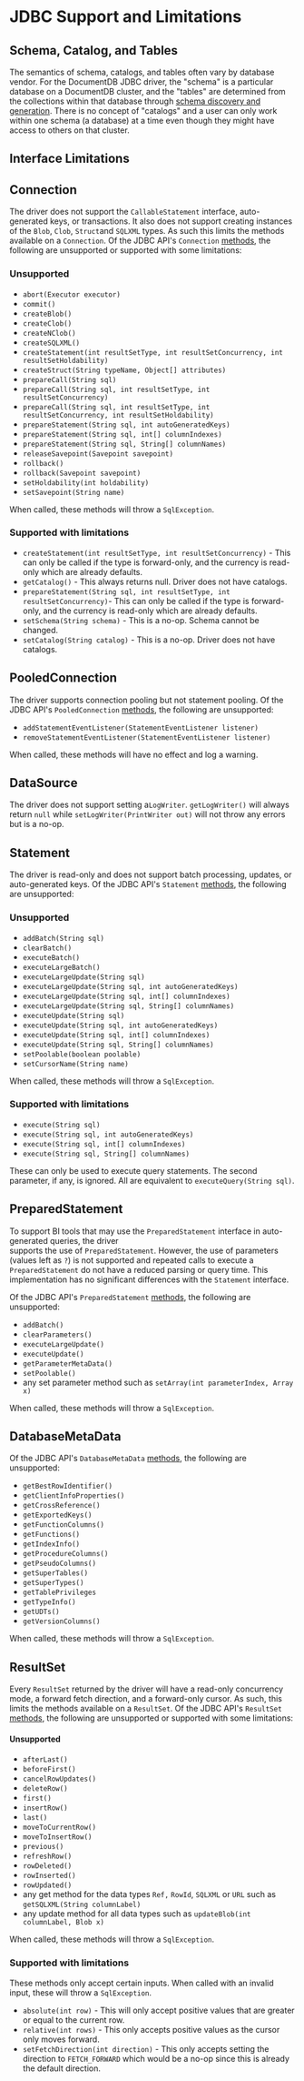 # JDBC Support and Limitations

## Schema, Catalog, and Tables
The semantics of schema, catalogs, and tables often vary by database vendor.
For the DocumentDB JDBC driver, the "schema" is a particular database on a DocumentDB cluster, and
the "tables" are determined from the collections within that database 
through [schema discovery and generation](/src/markdown/schema/schema-discovery.md).
There is no concept of "catalogs" and a user can only work within one schema (a database)
at a time even though they might have access to others on that cluster.

## Interface Limitations

## Connection
The driver does not support the `CallableStatement` interface, auto-generated keys, or transactions.
It also does not support creating instances of the `Blob`, `Clob`, `Struct`and `SQLXML` types.
As such this limits the methods available on a `Connection`.
Of the JDBC API's `Connection` [methods](https://docs.oracle.com/javase/8/docs/api/java/sql/Connection.html),
the following are unsupported or supported with some limitations:

### Unsupported

- `abort(Executor executor)`
- `commit()`
- `createBlob()`
- `createClob()`
- `createNClob()`
- `createSQLXML()`
- `createStatement(int resultSetType, int resultSetConcurrency, int resultSetHoldability)`
- `createStruct(String typeName, Object[] attributes)`
- `prepareCall(String sql)`
- `prepareCall(String sql, int resultSetType, int resultSetConcurrency)`
- `prepareCall(String sql, int resultSetType, int resultSetConcurrency, int resultSetHoldability)`
- `prepareStatement(String sql, int autoGeneratedKeys)`
- `prepareStatement(String sql, int[] columnIndexes)`
- `prepareStatement(String sql, String[] columnNames)`
- `releaseSavepoint(Savepoint savepoint)`
- `rollback()`
- `rollback(Savepoint savepoint)`
- `setHoldability(int holdability)`
- `setSavepoint(String name)`

When called, these methods will throw a `SqlException`.

### Supported with limitations 
- `createStatement(int resultSetType, int resultSetConcurrency)` - This can only be called
  if the type is forward-only, and the currency is read-only which are already defaults.
- `getCatalog()` - This always returns null. Driver does not have catalogs.
- `prepareStatement(String sql, int resultSetType, int resultSetConcurrency)`- This can only be called 
  if the type is forward-only, and the currency is read-only which are already defaults.
- `setSchema(String schema)` - This is a no-op. Schema cannot be changed. 
- `setCatalog(String catalog)` - This is a no-op. Driver does not have catalogs.

## PooledConnection 
The driver supports connection pooling but not statement pooling.
Of the JDBC API's `PooledConnection` [methods](https://docs.oracle.com/javase/8/docs/api/javax/sql/PooledConnection.html),
the following are unsupported:

- `addStatementEventListener(StatementEventListener listener)`
- `removeStatementEventListener(StatementEventListener listener)`

When called, these methods will have no effect and log a warning.

## DataSource 
The driver does not support setting a`LogWriter`. `getLogWriter()` will always return `null` 
while `setLogWriter(PrintWriter out)` will not throw any errors but is a no-op.

## Statement
The driver is read-only and does not support batch processing, updates, or auto-generated keys.
Of the JDBC API's `Statement` [methods](https://docs.oracle.com/javase/8/docs/api/java/sql/Statement.html),
the following are unsupported:

### Unsupported
- `addBatch(String sql)`
- `clearBatch()`
- `executeBatch()`
- `executeLargeBatch()`
- `executeLargeUpdate(String sql)`
- `executeLargeUpdate(String sql, int autoGeneratedKeys)`
- `executeLargeUpdate(String sql, int[] columnIndexes)`
- `executeLargeUpdate(String sql, String[] columnNames)`
- `executeUpdate(String sql)`
- `executeUpdate(String sql, int autoGeneratedKeys)`
- `executeUpdate(String sql, int[] columnIndexes)`
- `executeUpdate(String sql, String[] columnNames)`
- `setPoolable(boolean poolable)`
- `setCursorName(String name)`

When called, these methods will throw a `SqlException`. 

### Supported with limitations
- `execute(String sql)`
- `execute(String sql, int autoGeneratedKeys)`
- `execute(String sql, int[] columnIndexes)`
- `execute(String sql, String[] columnNames)` 

These can only be used to execute query statements. The second parameter, if any, is ignored. 
All are equivalent to `executeQuery(String sql)`.

## PreparedStatement
To support BI tools that may use the `PreparedStatement` interface in auto-generated queries, the driver  
supports the use of `PreparedStatement`. However, the use of parameters (values left as `?`) is not supported
and repeated calls to execute a `PreparedStatement` do not have a reduced parsing or query time.
This implementation has no significant differences with the `Statement` interface.

Of the JDBC API's `PreparedStatement` [methods](https://docs.oracle.com/javase/8/docs/api/java/sql/PreparedStatement.html),
the following are unsupported:

- `addBatch()`
- `clearParameters()`
- `executeLargeUpdate()`
- `executeUpdate()`
- `getParameterMetaData()`
- `setPoolable()`
- any set parameter method such as `setArray(int parameterIndex, Array x)`

When called, these methods will throw a `SqlException`.

## DatabaseMetaData
Of the JDBC API's `DatabaseMetaData` [methods](https://docs.oracle.com/javase/8/docs/api/java/sql/DatabaseMetaData.html),
the following are unsupported:

- `getBestRowIdentifier()`
- `getClientInfoProperties()`
- `getCrossReference()`
- `getExportedKeys()`
- `getFunctionColumns()`
- `getFunctions()`
- `getIndexInfo()`
- `getProcedureColumns()`
- `getPseudoColumns()`
- `getSuperTables()`
- `getSuperTypes()`
- `getTablePrivileges`
- `getTypeInfo()`
- `getUDTs()`
- `getVersionColumns()`

When called, these methods will throw a `SqlException`.

## ResultSet
Every `ResultSet` returned by the driver will have a read-only concurrency mode,
a forward fetch direction, and a forward-only cursor.
As such, this limits the methods available on a `ResultSet`.
Of the JDBC API's `ResultSet` [methods](https://docs.oracle.com/javase/8/docs/api/java/sql/ResultSet.html),
the following are unsupported or supported with some limitations:

#### Unsupported
- `afterLast()`
- `beforeFirst()`
- `cancelRowUpdates()`
- `deleteRow()`
- `first()`
- `insertRow()`
- `last()`
- `moveToCurrentRow()`
- `moveToInsertRow()`
- `previous()`
- `refreshRow()`
- `rowDeleted()`
- `rowInserted()`
- `rowUpdated()`
- any get method for the data types `Ref,` `RowId`, `SQLXML` or `URL` such as `getSQLXML(String columnLabel)`
- any update method for all data types such as `updateBlob(int columnLabel, Blob x)`

When called, these methods will throw a `SqlException`.

### Supported with limitations
These methods only accept certain inputs. When called with an invalid input, these will throw a `SqlException`.
- `absolute(int row)` - This will only accept positive values that are greater or equal to the current row.
- `relative(int rows)` - This only accepts positive values as the cursor only moves forward.
- `setFetchDirection(int direction)` - This only accepts setting the direction to `FETCH_FORWARD` which would be
  a no-op since this is already the default direction.
  